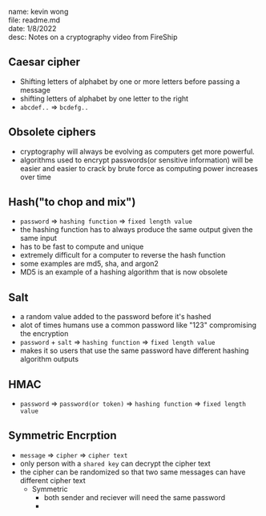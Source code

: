 name: kevin wong\
file: readme.md\
date: 1/8/2022\
desc: Notes on a cryptography video from FireShip

## Caesar cipher
* Shifting letters of alphabet by one or more letters before passing a message 
* shifting letters of alphabet by one letter to the right
* ```abcdef..``` => ```bcdefg..```

## Obsolete ciphers
* cryptography will always be evolving as computers get more powerful.
* algorithms used to encrypt passwords(or sensitive information) will be easier and easier to crack by brute force as computing power increases over time

## Hash("to chop and mix")
* ```password``` => ```hashing function``` => ```fixed length value```
* the hashing function has to always produce the same output given the same input
* has to be fast to compute and unique
* extremely difficult for a computer to reverse the hash function
* some examples are md5, sha, and argon2
* MD5 is an example of a hashing algorithm that is now obsolete

## Salt
* a random value added to the password before it's hashed
* alot of times humans use a common password like "123" compromising the encryption
* ```password``` + ```salt``` => ```hashing function``` => ```fixed length value```
* makes it so users that use the same password have different hashing algorithm outputs

## HMAC
* ```password``` => ```password(or token)``` => ```hashing function``` => ```fixed length value```

## Symmetric Encrption
* ```message``` => ```cipher``` => ```cipher text```
* only person with a ```shared key``` can decrypt the cipher text
* the cipher can be randomized so that two same messages can have different cipher text
   * Symmetric
      * both sender and reciever will need the same password
      *
